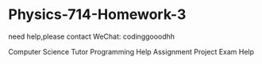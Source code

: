 # Physics-714-Homework-3
need help,please contact 
WeChat: codinggooodhh

Computer Science Tutor
Programming Help
Assignment Project Exam Help
